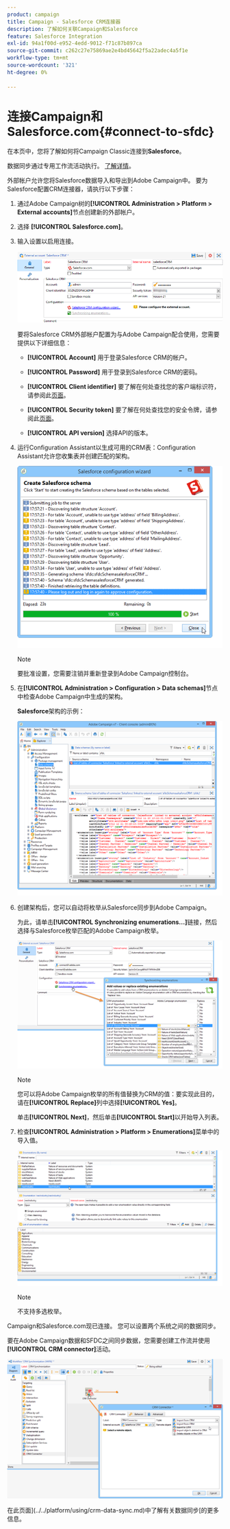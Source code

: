```yaml
---
product: campaign
title: Campaign - Salesforce CRM连接器
description: 了解如何关联Campaign和Salesforce
feature: Salesforce Integration
exl-id: 94a1f00d-e952-4edd-9012-f71c87b897ca
source-git-commit: c262c27e75869ae2e4bd45642f5a22adec4a5f1e
workflow-type: tm+mt
source-wordcount: '321'
ht-degree: 0%

---
```


# 连接Campaign和Salesforce.com{#connect-to-sfdc}



在本页中，您将了解如何将Campaign Classic连接到&#x200B;**Salesforce**。

数据同步通过专用工作流活动执行。 [了解详情](../../platform/using/crm-data-sync.md)。


外部帐户允许您将Salesforce数据导入和导出到Adobe Campaign中。
要为Salesforce配置CRM连接器，请执行以下步骤：

1. 通过Adobe Campaign树的&#x200B;**[!UICONTROL Administration > Platform > External accounts]**&#x200B;节点创建新的外部帐户。
1. 选择 **[!UICONTROL Salesforce.com]**。
1. 输入设置以启用连接。

   ![](assets/ext_account_17.png)

   要将Salesforce CRM外部帐户配置为与Adobe Campaign配合使用，您需要提供以下详细信息：

   * **[!UICONTROL Account]**
用于登录Salesforce CRM的帐户。

   * **[!UICONTROL Password]**
用于登录到Salesforce CRM的密码。

   * **[!UICONTROL Client identifier]**
要了解在何处查找您的客户端标识符，请参阅此[页面](https://help.salesforce.com/articleView?id=000205876&amp;type=1)。

   * **[!UICONTROL Security token]**
要了解在何处查找您的安全令牌，请参阅此[页面](https://help.salesforce.com/articleView?id=000205876&amp;type=1)。

   * **[!UICONTROL API version]**
选择API的版本。
1. 运行Configuration Assistant以生成可用的CRM表：Configuration Assistant允许您收集表并创建匹配的架构。

   ![](assets/crm_connectors_sfdc_launch.png)

   >[!NOTE]
   >
   >要批准设置，您需要注销并重新登录到Adobe Campaign控制台。

1. 在&#x200B;**[!UICONTROL Administration > Configuration > Data schemas]**&#x200B;节点中检查Adobe Campaign中生成的架构。

   **Salesforce**&#x200B;架构的示例：

   ![](assets/crm_connectors_sfdc_table.png)

1. 创建架构后，您可以自动将枚举从Salesforce同步到Adobe Campaign。

   为此，请单击&#x200B;**[!UICONTROL Synchronizing enumerations...]**&#x200B;链接，然后选择与Salesforce枚举匹配的Adobe Campaign枚举。



   ![](assets/crm_connectors_sfdc_enum.png)

   >[!NOTE]
   >
   >您可以将Adobe Campaign枚举的所有值替换为CRM的值：要实现此目的，请在&#x200B;**[!UICONTROL Replace]**&#x200B;列中选择&#x200B;**[!UICONTROL Yes]**。


   单击&#x200B;**[!UICONTROL Next]**，然后单击&#x200B;**[!UICONTROL Start]**&#x200B;以开始导入列表。

1. 检查&#x200B;**[!UICONTROL Administration > Platform > Enumerations]**&#x200B;菜单中的导入值。

   ![](assets/crm_connectors_sfdc_exe.png)

   >[!NOTE]
   >
   > 不支持多选枚举。

Campaign和Salesforce.com现已连接。 您可以设置两个系统之间的数据同步。

要在Adobe Campaign数据和SFDC之间同步数据，您需要创建工作流并使用&#x200B;**[!UICONTROL CRM connector]**&#x200B;活动。

![](assets/crm_connectors_sfdc_wf.png)

在此页面](../../platform/using/crm-data-sync.md)中了解有关数据同步[的更多信息。
